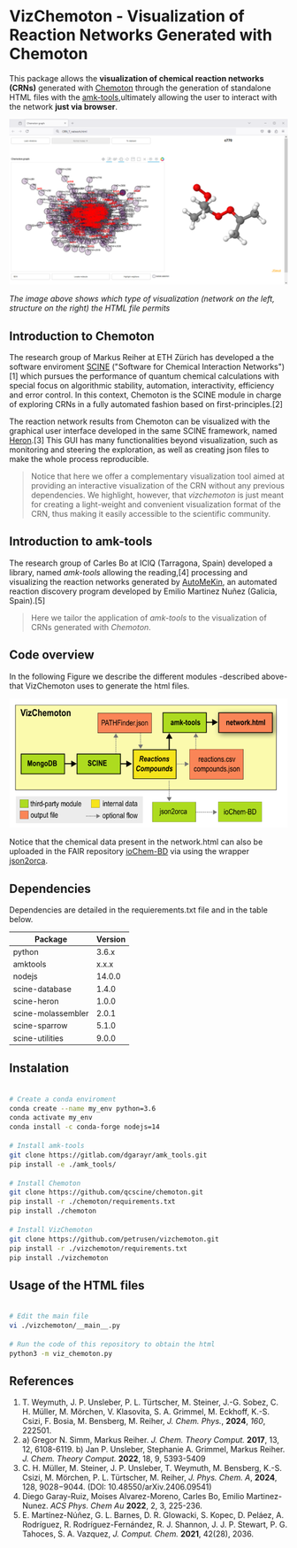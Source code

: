 # VizChemoton - Visualization of Reaction Networks Generated with Chemoton

This package allows the **visualization of chemical reaction networks (CRNs)** generated with [Chemoton](https://github.com/qcscine/chemoton) 
through the generation of standalone HTML files with the [amk-tools](https://github.com/dgarayr/amk_tools),ultimately allowing the user to interact 
with the network **just via browser**.


![Example Image](./docs/example_crn_html.png)

*The image above shows which type of visualization (network on the left, structure on 
the right) the HTML file permits*


## Introduction to Chemoton

The research group of Markus Reiher at ETH Zürich has developed a the software enviroment [SCINE](https://github.com/qcscine) ("Software for Chemical Interaction Networks")[1] which pursues the performance of quantum chemical calculations with special focus on algorithmic stability, automation, interactivity, efficiency and error control. In this context, Chemoton is the SCINE module in charge of exploring CRNs in a fully automated fashion based on first-principles.[2] 

The reaction network results from Chemoton can be visualized with the graphical user interface developed in the same SCINE framework, named [Heron](https://github.com/qcscine/heron).[3] This GUI has many functionalities beyond visualization, such as monitoring and steering the exploration, as well as creating json files to make the whole process reproducible. 

> Notice that here we offer a complementary visualization tool aimed at providing an interactive visualization of the CRN without any previous dependencies. We highlight, however, that *vizchemoton* is just meant for creating a light-weight and convenient visualization format of the CRN, thus making it easily accessible to the scientific community.     


## Introduction to amk-tools

The research group of Carles Bo at ICIQ (Tarragona, Spain) developed a library, named *amk-tools* allowing the reading,[4] processing and visualizing the reaction networks generated by [AutoMeKin](https://github.com/emartineznunez/AutoMeKin), an automated reaction discovery program developed by Emilio Martinez Nuñez (Galicia, Spain).[5] 


> Here we tailor the application of *amk-tools* to the visualization of CRNs generated with *Chemoton*. 


## Code overview

In the following Figure we describe the different modules -described above- that VizChemoton
uses to generate the html files.

![Example Image](./docs/vizchemoton_architecture.png)

Notice that the chemical data present in the network.html can also be uploaded in the FAIR repository
[ioChem-BD](http://dx.doi.org/10.19061/iochem-bd-6-430) via using the wrapper [json2orca](https://github.com/gruberlopez/json2orca). 

## Dependencies

Dependencies are detailed in the requierements.txt file and in the table below.

| Package              | Version |
|----------------------|---------|
| python               | 3.6.x   |
| amktools             | x.x.x   |
| nodejs               | 14.0.0  |
| scine-database       | 1.4.0   |
| scine-heron          | 1.0.0   |
| scine-molassembler   | 2.0.1   |
| scine-sparrow        | 5.1.0   |
| scine-utilities      | 9.0.0   |


## Instalation 

```bash

# Create a conda enviroment
conda create --name my_env python=3.6
conda activate my_env
conda install -c conda-forge nodejs=14

# Install amk-tools
git clone https://gitlab.com/dgarayr/amk_tools.git
pip install -e ./amk_tools/ 

# Install Chemoton
git clone https://github.com/qcscine/chemoton.git
pip install -r ./chemoton/requirements.txt
pip install ./chemoton

# Install VizChemoton
git clone https://github.com/petrusen/vizchemoton.git
pip install -r ./vizchemoton/requirements.txt
pip install ./vizchemoton

```

## Usage of the HTML files

```bash

# Edit the main file
vi ./vizchemoton/__main__.py

# Run the code of this repository to obtain the html
python3 -m viz_chemoton.py 

```

## References

1. T. Weymuth, J. P. Unsleber, P. L. Türtscher, M. Steiner, J.-G. Sobez, C. H. Müller, M. Mörchen,
V. Klasovita, S. A. Grimmel, M. Eckhoff, K.-S. Csizi, F. Bosia, M. Bensberg, M. Reiher, *J. Chem. Phys.*, **2024**, *160*, 222501.
2. a) Gregor N. Simm, Markus Reiher. *J. Chem. Theory Comput.* **2017**, 13, 12, 6108-6119.  b) Jan P. Unsleber, Stephanie A. Grimmel, Markus Reiher. *J. Chem. Theory Comput.* **2022**, 18, 9, 5393-5409
3. C. H. Müller, M. Steiner, J. P. Unsleber, T. Weymuth, M. Bensberg, K.-S. Csizi, M. Mörchen, P. L. Türtscher, M. Reiher, *J. Phys. Chem. A*, **2024**, 128, 9028−9044.
(DOI: 10.48550/arXiv.2406.09541)
4. Diego Garay-Ruiz, Moises Alvarez-Moreno, Carles Bo, Emilio Martinez-Nunez. *ACS Phys. Chem Au* **2022**, 2, 3, 225-236.
5. E. Martínez-Núñez, G. L. Barnes, D. R. Glowacki, S. Kopec, D. Peláez, A. Rodríguez, R. Rodríguez-Fernández, R. J. Shannon, J. J. P. Stewart, P. G. Tahoces, S. A. Vazquez, *J. Comput. Chem.* **2021**, 42(28), 2036.
